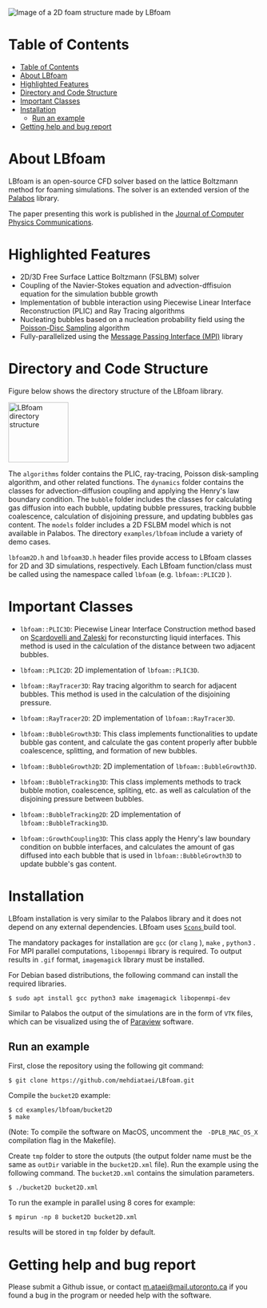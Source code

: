 ![Image of a 2D foam structure made by LBfoam](imgs/2Dfoam.png)

# Table of Contents

- [Table of Contents](#table-of-contents)
- [About LBfoam](#about-lbfoam)
- [Highlighted Features](#highlighted-features)
- [Directory and Code Structure](#directory-and-code-structure)
- [Important Classes](#important-classes)
- [Installation](#installation)
  - [Run an example](#run-an-example)
- [Getting help and bug report](#getting-help-and-bug-report)

# About LBfoam

LBfoam is an open-source CFD solver based on the lattice Boltzmann method for foaming simulations. The solver is an extended version of the [Palabos](https://palabos.unige.ch/) library.

The paper presenting this work is published in the [Journal of Computer Physics Communications](https://www.sciencedirect.com/science/article/pii/S001046552030343X).

# Highlighted Features

* 2D/3D Free Surface Lattice Boltzmann (FSLBM) solver
* Coupling of the Navier-Stokes equation and advection-dffisuion equation for the simulation bubble growth
* Implementation of bubble interaction using Piecewise Linear Interface Reconstruction (PLIC) and Ray Tracing algorithms
* Nucleating bubbles based on a nucleation probability field using the [Poisson-Disc Sampling](https://en.wikipedia.org/wiki/Poisson_sampling) algorithm
* Fully-parallelized using the [Message Passing Interface (MPI)](https://www.open-mpi.org/) library

# Directory and Code Structure

Figure below shows the directory structure of the LBfoam library.

<img src="imgs/directoryTree.png " alt="LBfoam directory structure" width="120" >

The `algorithms` folder contains the PLIC, ray-tracing, Poisson disk-sampling algorithm, and other related functions. The `dynamics` folder contains the classes for advection-diffusion coupling and applying the Henry's law boundary condition. The `bubble` folder includes the classes for calculating gas diffusion into each bubble, updating bubble pressures, tracking bubble coalescence, calculation of disjoining pressure, and updating bubbles gas content. The `models` folder includes a 2D FSLBM model which is not available in Palabos. The directory `examples/lbfoam` include a variety of demo cases.

`lbfoam2D.h` and `lbfoam3D.h` header files provide access to LBfoam classes for 2D and 3D simulations, respectively. Each LBfoam function/class must be called using the namespace called `lbfoam` (e.g. `lbfoam::PLIC2D` ).

# Important Classes



- `lbfoam::PLIC3D`: Piecewise Linear Interface Construction method based on [Scardovelli and Zaleski](https://www.sciencedirect.com/science/article/pii/S0021999100965677) for reconsturcting liquid interfaces. This method is used in the calculation of the distance between two adjacent bubbles.

- `lbfoam::PLIC2D`: 2D implementation of `lbfoam::PLIC3D`.
- `lbfoam::RayTracer3D`: Ray tracing algorithm to search for adjacent bubbles. This method is used in the calculation of the disjoining pressure.
- `lbfoam::RayTracer2D`: 2D implementation of `lbfoam::RayTracer3D`.
- `lbfoam::BubbleGrowth3D`: This class implements functionalities to update bubble gas content, and calculate the gas content properly after bubble coalescence, splitting, and formation of new bubbles.
- `lbfoam::BubbleGrowth2D`: 2D implementation of `lbfoam::BubbleGrowth3D`.
- `lbfoam::BubbleTracking3D`: This class implements methods to track bubble motion, coalescence, spliting, etc. as well as calculation of the disjoining pressure between bubbles.
- `lbfoam::BubbleTracking2D`: 2D implementation of `lbfoam::BubbleTracking3D`.
- `lbfoam::GrowthCoupling3D`: This class apply the Henry's law boundary condition on bubble interfaces, and calculates the amount of gas diffused into each bubble that is used in `lbfoam::BubbleGrowth3D` to update bubble's gas content.
  
# Installation

LBfoam installation is very similar to the Palabos library and it does not depend on any external dependencies. LBfoam uses [ `Scons` ](https://scons.org/) build tool.

The mandatory packages for installation are `gcc` (or `clang` ), `make` , `python3` . For MPI parallel computations, `libopenmpi` library is required. To output results in `.gif` format, `imagemagick` library must be installed.

For Debian based distributions, the following command can install the required libraries.

``` 
$ sudo apt install gcc python3 make imagemagick libopenmpi-dev
```

Similar to Palabos the output of the simulations are in the form of `VTK` files, which can be visualized using the
of [Paraview](https://www.paraview.org/) software.

## Run an example

First, close the repository using the following git command:

``` 
$ git clone https://github.com/mehdiataei/LBfoam.git
```

Compile the `bucket2D` example:

``` 
$ cd examples/lbfoam/bucket2D
$ make
```

(Note: To compile the software on MacOS, uncomment the ` -DPLB_MAC_OS_X` compilation flag in the Makefile).

Create `tmp` folder to store the outputs (the output folder name must be the same as `outDir` variable in the `bucket2D.xml` file). Run the example using the following command. The `bucket2D.xml` contains the simulation parameters.

``` 
$ ./bucket2D bucket2D.xml
```

To run the example in parallel using 8 cores for example:

``` 
$ mpirun -np 8 bucket2D bucket2D.xml
```

results will be stored in `tmp` folder by default.
# Getting help and bug report

Please submit a Github issue, or contact m.ataei@mail.utoronto.ca if you found a bug in the program or needed help with the software.
